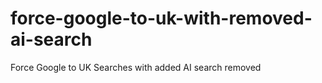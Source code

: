 # force-google-to-uk-with-removed-ai-search
Force Google to UK Searches with added AI search removed
